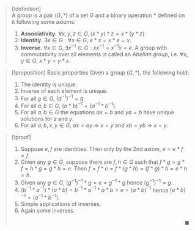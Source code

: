 >[!definition]  
>A *group* is a pair $(G,*)$ of a set $G$ and a binary operation $*$ defined on it following some axioms:
>1. **Associativity.** $\forall x,y,z \in G, (x*y)*z = x*(y*z)$.
>2. **Identity.** $\exists e \in G : \forall x \in G, \ e*x=x*e=x.$ 
>3. **Inverse.** $\forall x \in G, \exists x^{-1} \in G : xx^{-1} = x^{-1}x = e$.
>A group with commutativity over all elements is called an *Abelian group*, i.e. $\forall x,y \in G, \ x*y =y*x$. 



>[!proposition] Basic properties
> Given a group $(G,*)$, the following hold:
>1. The identity is unique.
>2. Inverse of each element is unique.
>3. For all $g\in G$, $(g^{-1})^{-1}=g$.
>4. For all $a,b\in G$, $(a*b)^{-1}=(a^{-1}*b^{-1})$.
>5. For all $a,b\in G$ the equations $ax=b$ and $ya=b$ have unique solutions for $z$ and $y$.
>6. For all $a,b,x,y\in G$, $ax=ay\ \Rightarrow\ x=y$ and $xb=yb\ \Rightarrow\ x=y$.

>[!proof] 
>1. Suppose $e,f$ are identities. Then only by the 2nd axiom, $e=e*f=f$. 
>2. Given any $g\in G$, suppose there are $f,h\in G$ such that $f*g=g*f=h*g=g*h=e$. Then $f=f*e=f*(g*h)=(f*g)*h=e*h=h.$
>3. Given any $g\in G$, $(g^{-1})^{-1}*g=e=g^{-1}*g$ hence $(g^{-1})^{-1}=g$.
>4. $(b^{-1}*a^{-1})*(a*b)=b^{-1}*a^{-1}*a*b=e=(a*b)^{-1}$ hence $(a*b)^{-1}=(a^{-1}*b^{-1})$.
>5. Simple applications of inverses.
>6. Again some inverses. <p align="Right">$\blacksquare$</p>


